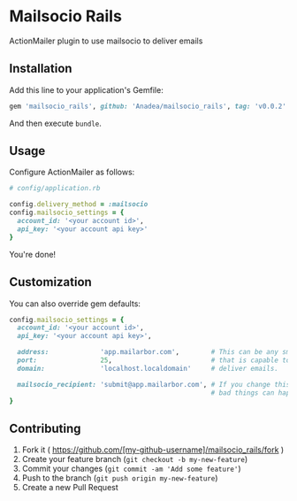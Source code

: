 # Mailsocio Rails

ActionMailer plugin to use mailsocio to deliver emails

## Installation

Add this line to your application's Gemfile:

```ruby
gem 'mailsocio_rails', github: 'Anadea/mailsocio_rails', tag: 'v0.0.2'
```

And then execute `bundle`.

## Usage

Configure ActionMailer as follows:

```ruby
# config/application.rb

config.delivery_method = :mailsocio
config.mailsocio_settings = {
  account_id: '<your account id>',
  api_key: '<your account api key>'
}
```

You're done!

## Customization

You can also override gem defaults:

```ruby
config.mailsocio_settings = {
  account_id: '<your account id>',
  api_key: '<your account api key>',

  address:             'app.mailarbor.com',        # This can be any smtp server
  port:                25,                         # that is capable to
  domain:              'localhost.localdomain'     # deliver emails.

  mailsocio_recipient: 'submit@app.mailarbor.com', # If you change this,
                                                   # bad things can happen.
}
```

## Contributing

1. Fork it ( https://github.com/[my-github-username]/mailsocio_rails/fork )
2. Create your feature branch (`git checkout -b my-new-feature`)
3. Commit your changes (`git commit -am 'Add some feature'`)
4. Push to the branch (`git push origin my-new-feature`)
5. Create a new Pull Request

